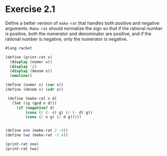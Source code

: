 # Exercise 2.1
Define a better version of `make-rat` that handles both positive and negative arguments. `Make-rat` should normalize the sign so that if the rational number is positive, both the numerator and denominator are positive, and if the rational number is negative, only the numerator is negative.

```scheme 
#lang racket

(define (print-rat x)
  (display (numer x))
  (display '/)
  (display (denom x))
  (newline))

(define (numer x) (car x))
(define (denom x) (cdr x))

 (define (make-rat n d) 
   (let ((g (gcd n d))) 
     (if (negative? d)  
         (cons (/ (- n) g) (/ (- d) g)) 
         (cons (/ n g) (/ d g))))) 


(define one (make-rat 2 -4))
(define two (make-rat -2 4))

(print-rat one)
(print-rat two)
```